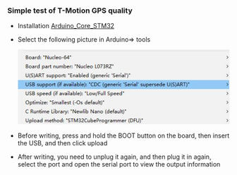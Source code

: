 ### Simple test of T-Motion GPS quality


- Installation [Arduino_Core_STM32](https://github.com/stm32duino/Arduino_Core_STM32)
- Select the following picture in Arduino=> tools

    ![](image/setting.jpg)

- Before writing, press and hold the BOOT button on the board, then insert the USB, and then click upload 
- After writing, you need to unplug it again, and then plug it in again, select the port and open the serial port to view the output information